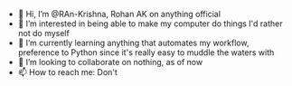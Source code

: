 - 👋 Hi, I’m @RAn-Krishna, Rohan AK on anything official
- 👀 I’m interested in being able to make my computer do things I'd rather not do myself
- 🌱 I’m currently learning anything that automates my workflow, preference to Python since it's really easy to muddle the waters with
- 💞️ I’m looking to collaborate on nothing, as of now
- 📫 How to reach me: Don't

<!---
RAn-Krishna/RAn-Krishna is a ✨ special ✨ repository because its `README.md` (this file) appears on your GitHub profile.
You can click the Preview link to take a look at your changes.
--->
